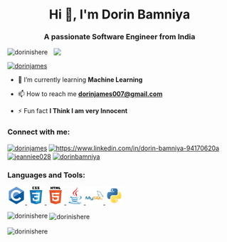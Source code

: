 <h1 align="center">Hi 👋, I'm Dorin Bamniya</h1>
<h3 align="center">A passionate Software Engineer from India</h3>

<img align ="right" ali="coding" width ="400" src = "https://miro.medium.com/v2/resize:fill:96:96/1*v-fD7Gm_N59ipd5qNKzcXQ.gif" >

<p align="left"> <img src="https://komarev.com/ghpvc/?username=dorinishere&label=Profile%20views&color=0e75b6&style=flat" alt="dorinishere" /> </p>

<p align="left"> <a href="https://twitter.com/dorinjames" target="blank"><img src="https://img.shields.io/twitter/follow/dorinjames?logo=twitter&style=for-the-badge" alt="dorinjames" /></a> </p>

- 🌱 I’m currently learning **Machine Learning**

- 📫 How to reach me **dorinjames007@gmail.com**

- ⚡ Fun fact **I Think I am very Innocent**

<h3 align="left">Connect with me:</h3>
<p align="left">
<a href="https://twitter.com/dorinjames" target="blank"><img align="center" src="https://raw.githubusercontent.com/rahuldkjain/github-profile-readme-generator/master/src/images/icons/Social/twitter.svg" alt="dorinjames" height="30" width="40" /></a>
<a href="https://linkedin.com/in/https://www.linkedin.com/in/dorin-bamniya-94170620a" target="blank"><img align="center" src="https://raw.githubusercontent.com/rahuldkjain/github-profile-readme-generator/master/src/images/icons/Social/linked-in-alt.svg" alt="https://www.linkedin.com/in/dorin-bamniya-94170620a" height="30" width="40" /></a>
<a href="https://instagram.com/jeanniee028" target="blank"><img align="center" src="https://raw.githubusercontent.com/rahuldkjain/github-profile-readme-generator/master/src/images/icons/Social/instagram.svg" alt="jeanniee028" height="30" width="40" /></a>
<a href="https://www.codechef.com/users/dorinbamniya" target="blank"><img align="center" src="https://cdn.jsdelivr.net/npm/simple-icons@3.1.0/icons/codechef.svg" alt="dorinbamniya" height="30" width="40" /></a>
</p>
<h3 align="left">Languages and Tools:</h3>
<p align="left"> <a href="https://www.cprogramming.com/" target="_blank" rel="noreferrer"> <img src="https://raw.githubusercontent.com/devicons/devicon/master/icons/c/c-original.svg" alt="c" width="40" height="40"/> </a> <a href="https://www.w3schools.com/css/" target="_blank" rel="noreferrer"> <img src="https://raw.githubusercontent.com/devicons/devicon/master/icons/css3/css3-original-wordmark.svg" alt="css3" width="40" height="40"/> </a> <a href="https://www.w3.org/html/" target="_blank" rel="noreferrer"> <img src="https://raw.githubusercontent.com/devicons/devicon/master/icons/html5/html5-original-wordmark.svg" alt="html5" width="40" height="40"/> </a> <a href="https://www.java.com" target="_blank" rel="noreferrer"> <img src="https://raw.githubusercontent.com/devicons/devicon/master/icons/java/java-original.svg" alt="java" width="40" height="40"/> </a> <a href="https://www.mysql.com/" target="_blank" rel="noreferrer"> <img src="https://raw.githubusercontent.com/devicons/devicon/master/icons/mysql/mysql-original-wordmark.svg" alt="mysql" width="40" height="40"/> </a> <a href="https://www.python.org" target="_blank" rel="noreferrer"> <img src="https://raw.githubusercontent.com/devicons/devicon/master/icons/python/python-original.svg" alt="python" width="40" height="40"/> </a> </p>
<p><img align="left" src="https://github-readme-stats.vercel.app/api/top-langs?username=dorinishere&show_icons=true&locale=en&layout=compact" alt="dorinishere" /></p>

<p>&nbsp;<img align="center" src="https://github-readme-stats.vercel.app/api?username=dorinishere&show_icons=true&locale=en" alt="dorinishere" /></p>

<p><img align="center" src="https://github-readme-streak-stats.herokuapp.com/?user=dorinishere&" alt="dorinishere" /></p>

